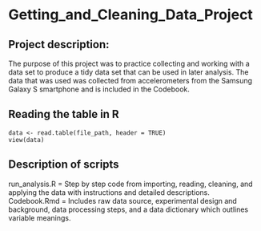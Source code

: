 # Getting_and_Cleaning_Data_Project

## Project description:
The purpose of this project was to practice collecting and working with a data set to produce a tidy data set that can be used in later analysis. The data that was used was collected from accelerometers from the Samsung Galaxy S smartphone and is included in the Codebook. 

## Reading the table in R
```{r}
data <- read.table(file_path, header = TRUE)
view(data)
```
## Description of scripts
run_analysis.R = Step by step code from importing, reading, cleaning, and applying the data with instructions and detailed descriptions.
Codebook.Rmd = Includes raw data source, experimental design and background, data processing steps, and a data dictionary which outlines variable meanings.
